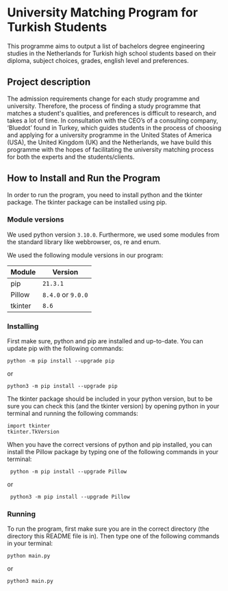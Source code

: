 # University Matching Program for Turkish Students

This programme aims to output a list of bachelors degree engineering studies in the Netherlands for Turkish high school students based on their diploma, subject choices, grades, english level and preferences. 

## Project description
The admission requirements change for each study programme and university. Therefore, the process of finding a study programme that matches a student's qualities, and preferences is difficult to research, and takes a lot of time. In consultation with the CEO’s of a consulting company, ‘Bluedot’ found in Turkey, which  guides students in the process of choosing and applying for a university programme in the United States of America (USA), the United Kingdom (UK) and the Netherlands, we have build this programme with the hopes of facilitating the university matching process for both the experts and the students/clients.


## How to Install and Run the Program

In order to run the program, you need to install python and the tkinter package. The tkinter package can be installed using pip. 

### Module versions

We used python version `3.10.0`. Furthermore, we used some modules from the standard library like webbrowser, os, re and enum.

We used the following module versions in our program:

| Module | Version |
| ----------- | ----------- |
| pip | `21.3.1` |
| Pillow | `8.4.0` or `9.0.0`|
| tkinter | `8.6` |

### Installing

First make sure, python and pip are installed and up-to-date. 
You can update pip with the following commands:

``` python -m pip install --upgrade pip ```

or 

``` python3 -m pip install --upgrade pip ```

The tkinter package should be included in your python version, but to be sure you can check this (and the tkinter version) by opening python in your terminal and running the following commands:

``` 
import tkinter
tkinter.TkVersion
```

When you have the correct versions of python and pip installed, you can install the Pillow package by typing one of the following commands in your terminal:

```  python -m pip install --upgrade Pillow ```

or 

```  python3 -m pip install --upgrade Pillow ```

[comment]: <> (For windows:)

[comment]: <> (``` pip install tk ```)

[comment]: <> (For MACOS:)

[comment]: <> (``` pip3 install tk ```)

### Running

To run the program, first make sure you are in the correct directory (the directory this README file is in).
Then type one of the following commands in your terminal:

``` python main.py ```

or

``` python3 main.py ```
